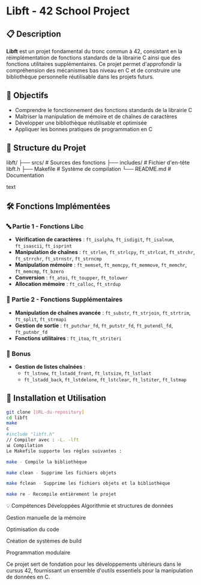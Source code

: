 # Libft - 42 School Project

## 📋 Description
**Libft** est un projet fondamental du tronc commun à 42, consistant en la réimplémentation de fonctions standards de la librairie C ainsi que des fonctions utilitaires supplémentaires. Ce projet permet d'approfondir la compréhension des mécanismes bas niveau en C et de construire une bibliothèque personnelle réutilisable dans les projets futurs.

## 🎯 Objectifs
- Comprendre le fonctionnement des fonctions standards de la librairie C
- Maîtriser la manipulation de mémoire et de chaînes de caractères
- Développer une bibliothèque réutilisable et optimisée
- Appliquer les bonnes pratiques de programmation en C

## 📁 Structure du Projet
libft/
├── srcs/ # Sources des fonctions
├── includes/ # Fichier d'en-tête libft.h
├── Makefile # Système de compilation
└── README.md # Documentation

text

## 🛠️ Fonctions Implémentées

### 🔤 Partie 1 - Fonctions Libc
- **Vérification de caractères** : `ft_isalpha`, `ft_isdigit`, `ft_isalnum`, `ft_isascii`, `ft_isprint`
- **Manipulation de chaînes** : `ft_strlen`, `ft_strlcpy`, `ft_strlcat`, `ft_strchr`, `ft_strrchr`, `ft_strnstr`, `ft_strncmp`
- **Manipulation mémoire** : `ft_memset`, `ft_memcpy`, `ft_memmove`, `ft_memchr`, `ft_memcmp`, `ft_bzero`
- **Conversion** : `ft_atoi`, `ft_toupper`, `ft_tolower`
- **Allocation mémoire** : `ft_calloc`, `ft_strdup`

### 📝 Partie 2 - Fonctions Supplémentaires
- **Manipulation de chaînes avancée** : `ft_substr`, `ft_strjoin`, `ft_strtrim`, `ft_split`, `ft_strmapi`
- **Gestion de sortie** : `ft_putchar_fd`, `ft_putstr_fd`, `ft_putendl_fd`, `ft_putnbr_fd`
- **Fonctions utilitaires** : `ft_itoa`, `ft_striteri`

### 🎁 Bonus
- **Gestion de listes chaînées** :
  - `ft_lstnew`, `ft_lstadd_front`, `ft_lstsize`, `ft_lstlast`
  - `ft_lstadd_back`, `ft_lstdelone`, `ft_lstclear`, `ft_lstiter`, `ft_lstmap`

## 🚀 Installation et Utilisation
```bash
git clone [URL-du-repository]
cd libft
make
c
#include "libft.h"
// Compiler avec : -L. -lft
📊 Compilation
Le Makefile supporte les règles suivantes :

make - Compile la bibliothèque

make clean - Supprime les fichiers objets

make fclean - Supprime les fichiers objets et la bibliothèque

make re - Recompile entièrement le projet
```

💡 Compétences Développées
Algorithmie et structures de données

Gestion manuelle de la mémoire

Optimisation du code

Création de systèmes de build

Programmation modulaire

Ce projet sert de fondation pour les développements ultérieurs dans le cursus 42, fournissant un ensemble d'outils essentiels pour la manipulation de données en C.
